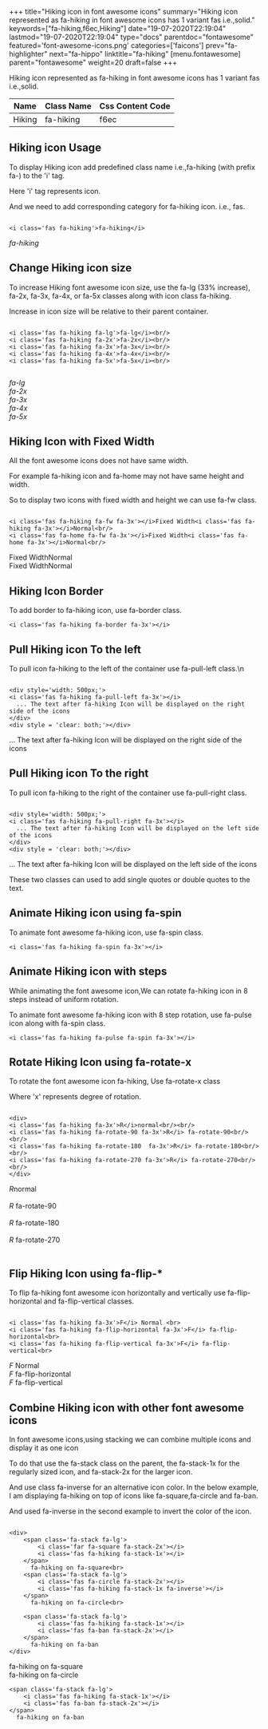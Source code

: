 +++
title="Hiking icon in font awesome icons"
summary="Hiking icon represented as fa-hiking in font awesome icons has 1 variant fas i.e.,solid."
keywords=["fa-hiking,f6ec,Hiking"]
date="19-07-2020T22:19:04"
lastmod="19-07-2020T22:19:04"
type="docs"
parentdoc="fontawesome"
featured='font-awesome-icons.png'
categories=['faicons']
prev="fa-highlighter"
next="fa-hippo"
linktitle="fa-hiking"
[menu.fontawesome]
parent="fontawesome"
weight=20
draft=false
+++


Hiking icon represented as fa-hiking in font awesome icons has 1 variant fas i.e.,solid.

<div class='table-responsive'><table class='table'><thead><tr><th>Name</th><th>Class Name</th><th>Css Content Code</th></tr></thead><tbody><tr><td>Hiking</td><td>fa-hiking</td><td>f6ec</td></tr></tbody></table></div>



## Hiking icon Usage

To display Hiking icon add predefined class name i.e.,fa-hiking (with prefix fa-) to the 'i' tag.

Here 'i' tag represents icon.

And we need to add corresponding category for fa-hiking icon. i.e., fas.


```

<i class='fas fa-hiking'>fa-hiking</i>
```

<i class='fas fa-hiking'>fa-hiking</i>




## Change Hiking icon size
To increase Hiking font awesome icon size, use the fa-lg (33% increase), fa-2x, fa-3x, fa-4x, or fa-5x classes along with icon class fa-hiking.

Increase in icon size will be relative to their parent container. 

```

<i class='fas fa-hiking fa-lg'>fa-lg</i><br/>
<i class='fas fa-hiking fa-2x'>fa-2x</i><br/>
<i class='fas fa-hiking fa-3x'>fa-3x</i><br/>
<i class='fas fa-hiking fa-4x'>fa-4x</i><br/>
<i class='fas fa-hiking fa-5x'>fa-5x</i><br/>
            
```

<i class='fas fa-hiking fa-lg'>fa-lg</i><br/>
<i class='fas fa-hiking fa-2x'>fa-2x</i><br/>
<i class='fas fa-hiking fa-3x'>fa-3x</i><br/>
<i class='fas fa-hiking fa-4x'>fa-4x</i><br/>
<i class='fas fa-hiking fa-5x'>fa-5x</i><br/>
            



## Hiking Icon with Fixed Width 

All the font awesome icons does not have same width.

For example fa-hiking icon and fa-home may not have same height and width.

So to display two icons with fixed width and height we can use fa-fw class.


```

<i class='fas fa-hiking fa-fw fa-3x'></i>Fixed Width<i class='fas fa-hiking fa-3x'></i>Normal<br/>
<i class='fas fa-home fa-fw fa-3x'></i>Fixed Width<i class='fas fa-home fa-3x'></i>Normal<br/>
```

<i class='fas fa-hiking fa-fw fa-3x'></i>Fixed Width<i class='fas fa-hiking fa-3x'></i>Normal<br/>
<i class='fas fa-home fa-fw fa-3x'></i>Fixed Width<i class='fas fa-home fa-3x'></i>Normal<br/>



## Hiking Icon Border 

To add border to fa-hiking icon, use fa-border class.


```
<i class='fas fa-hiking fa-border fa-3x'></i>

```
<i class='fas fa-hiking fa-border fa-3x'></i>





## Pull Hiking icon To the left

To pull icon fa-hiking to the left of the container use fa-pull-left class.\n

```

<div style='width: 500px;'>
<i class='fas fa-hiking fa-pull-left fa-3x'></i>
  ... The text after fa-hiking Icon will be displayed on the right side of the icons
</div>
<div style = 'clear: both;'></div>
```

<div style='width: 500px;'>
<i class='fas fa-hiking fa-pull-left fa-3x'></i>
  ... The text after fa-hiking Icon will be displayed on the right side of the icons
</div>
<div style = 'clear: both;'></div>




## Pull Hiking icon To the right
To pull icon fa-hiking to the right of the container use fa-pull-right class.

```

<div style='width: 500px;'>
<i class='fas fa-hiking fa-pull-right fa-3x'></i>
  ... The text after fa-hiking Icon will be displayed on the left side of the icons
</div>
<div style = 'clear: both;'></div>
```

<div style='width: 500px;'>
<i class='fas fa-hiking fa-pull-right fa-3x'></i>
  ... The text after fa-hiking Icon will be displayed on the left side of the icons
</div>
<div style = 'clear: both;'></div>

These two classes can used to add single quotes or double quotes to the text.


## Animate Hiking icon using fa-spin
To animate font awesome fa-hiking icon, use fa-spin class.

```
<i class='fas fa-hiking fa-spin fa-3x'></i>
```
<i class='fas fa-hiking fa-spin fa-3x'></i>




## Animate Hiking icon with steps
While animating the font awesome icon,We can rotate fa-hiking icon in 8 steps instead of uniform rotation.

To animate font awesome fa-hiking icon with 8 step rotation, use fa-pulse icon along with fa-spin class.


```
<i class='fas fa-hiking fa-pulse fa-spin fa-3x'></i>

```
<i class='fas fa-hiking fa-pulse fa-spin fa-3x'></i>





## Rotate Hiking Icon using fa-rotate-x
To rotate the font awesome icon fa-hiking, Use fa-rotate-x class

Where 'x' represents degree of rotation.


```

<div>
<i class='fas fa-hiking fa-3x'>R</i>normal<br/><br/>
<i class='fas fa-hiking fa-rotate-90 fa-3x'>R</i> fa-rotate-90<br/><br/> 
<i class='fas fa-hiking fa-rotate-180  fa-3x'>R</i> fa-rotate-180<br/><br/> 
<i class='fas fa-hiking fa-rotate-270 fa-3x'>R</i> fa-rotate-270<br/><br/>
</div>
```

<div>
<i class='fas fa-hiking fa-3x'>R</i>normal<br/><br/>
<i class='fas fa-hiking fa-rotate-90 fa-3x'>R</i> fa-rotate-90<br/><br/> 
<i class='fas fa-hiking fa-rotate-180  fa-3x'>R</i> fa-rotate-180<br/><br/> 
<i class='fas fa-hiking fa-rotate-270 fa-3x'>R</i> fa-rotate-270<br/><br/>
</div>




## Flip Hiking Icon using fa-flip-*
To flip fa-hiking font awesome icon horizontally and vertically use fa-flip-horizontal and fa-flip-vertical classes. 

```

<i class='fas fa-hiking fa-3x'>F</i> Normal <br>
<i class='fas fa-hiking fa-flip-horizontal fa-3x'>F</i> fa-flip-horizontal<br>
<i class='fas fa-hiking fa-flip-vertical fa-3x'>F</i> fa-flip-vertical<br>
```

<i class='fas fa-hiking fa-3x'>F</i> Normal <br>
<i class='fas fa-hiking fa-flip-horizontal fa-3x'>F</i> fa-flip-horizontal<br>
<i class='fas fa-hiking fa-flip-vertical fa-3x'>F</i> fa-flip-vertical<br>




## Combine Hiking icon with other font awesome icons
In font awesome icons,using stacking we can combine multiple icons and display it as one icon 

To do that use the fa-stack class on the parent, the fa-stack-1x for the regularly sized icon, and fa-stack-2x for the larger icon.

And use class fa-inverse for an alternative icon color. 
In the below example, I am displaying fa-hiking on top of icons like fa-square,fa-circle and fa-ban.

And used fa-inverse in the second example to invert the color of the icon.

```

<div>
    <span class='fa-stack fa-lg'>
        <i class='far fa-square fa-stack-2x'></i>
        <i class='fas fa-hiking fa-stack-1x'></i>
    </span>
      fa-hiking on fa-square<br>
    <span class='fa-stack fa-lg'>
        <i class='fas fa-circle fa-stack-2x'></i>
        <i class='fas fa-hiking fa-stack-1x fa-inverse'></i>
    </span>
      fa-hiking on fa-circle<br>

    <span class='fa-stack fa-lg'>
        <i class='fas fa-hiking fa-stack-1x'></i>
        <i class='fas fa-ban fa-stack-2x'></i>
    </span>
      fa-hiking on fa-ban
</div>
```

<div>
    <span class='fa-stack fa-lg'>
        <i class='far fa-square fa-stack-2x'></i>
        <i class='fas fa-hiking fa-stack-1x'></i>
    </span>
      fa-hiking on fa-square<br>
    <span class='fa-stack fa-lg'>
        <i class='fas fa-circle fa-stack-2x'></i>
        <i class='fas fa-hiking fa-stack-1x fa-inverse'></i>
    </span>
      fa-hiking on fa-circle<br>

    <span class='fa-stack fa-lg'>
        <i class='fas fa-hiking fa-stack-1x'></i>
        <i class='fas fa-ban fa-stack-2x'></i>
    </span>
      fa-hiking on fa-ban
</div>






